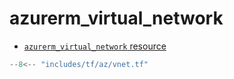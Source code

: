 # azurerm\_virtual\_network

- [`azurerm_virtual_network` resource](https://registry.terraform.io/providers/hashicorp/azurerm/latest/docs/resources/virtual_network#argument-reference)


```terraform title="Deploy a vnet and three associated subnets in the 10.0.0.0/24 address space"
--8<-- "includes/tf/az/vnet.tf"
```
